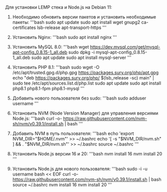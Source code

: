 Для установки LEMP стека и Node.js на Debian 11:
1. Необходимо обновить версии пакетов и установить необходимые пакеты:
'''bash
sudo apt update
sudo apt install wget gnupg2 ca-certificates lsb-release apt-transport-https
'''

2. Установить Nginx:
'''bash
sudo apt install nginx
'''

3. Установить MySQL 8.0:
'''bash
wget https://dev.mysql.com/get/mysql-apt-config_0.8.15-1_all.deb
sudo dpkg -i mysql-apt-config_0.8.15-1_all.deb
sudo apt update
sudo apt install mysql-server
'''

4. Установить PHP 8.1:
'''bash
sudo wget -O /etc/apt/trusted.gpg.d/php.gpg https://packages.sury.org/php/apt.gpg
echo "deb https://packages.sury.org/php/ $(lsb_release -sc) main" | sudo tee /etc/apt/sources.list.d/php.list
sudo apt update
sudo apt install php8.1 php8.1-fpm php8.1-mysql
'''

5. Добавить нового пользователя без sudo:
'''bash
sudo adduser username
'''

6. Установить NVM (Node Version Manager) для управления версиями Node.js:
'''bash
curl -o- https://raw.githubusercontent.com/nvm-sh/nvm/v0.39.1/install.sh | bash
'''

7. Добавить NVM в путь пользователя:
'''bash
echo 'export NVM_DIR="$HOME/.nvm"' >> ~/.bashrc
echo '[ -s "$NVM_DIR/nvm.sh" ] && \. "$NVM_DIR/nvm.sh"' >> ~/.bashrc
source ~/.bashrc
'''

8. Установить Node.js версии 16 и 20:
'''bash
nvm install 16
nvm install 20
'''
9. Установить Node.js для нового пользователя:
'''bash
sudo -i -u username bash << EOF
curl -o- https://raw.githubusercontent.com/nvm-sh/nvm/v0.39.1/install.sh | bash
source ~/.bashrc
nvm install 16
nvm install 20
'''
